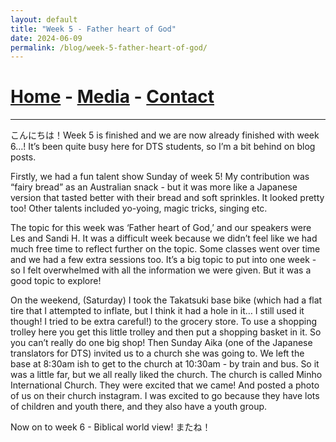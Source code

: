 ```yaml
---
layout: default
title: "Week 5 - Father heart of God"
date: 2024-06-09
permalink: /blog/week-5-father-heart-of-god/
---
```

# [Home](/) - [Media](/media.html) - [Contact](/contact.html)
---
<div id="imageGallery"></div>

<script>
$(document).ready(function() {
  $('[data-fancybox="gallery"]').fancybox({
    loop: true, // Enable infinite loop (circular navigation)
    buttons: [
      "zoom",
      "slideShow",
      "fullScreen",
      "thumbs",
      "close"
    ],
    animationEffect: "fade", // Transition effect
    transitionDuration: 500, // Duration of the transition
    keyboard: true // Enable keyboard navigation (arrows)
  });
});

    // Array of image file names (replace with your actual file names)
    var imageFiles = ['week5 (1).webp', 'week5 (2).webp', 'week5 (3).webp', 'week5 (4).webp', 'week5 (5).webp', 'week5 (6).webp', 'week5 (7).webp', 'week5 (8).webp', 'week5 (9).webp', 'week5 (10).webp', 'week5 (11).webp', 'week5 (12).webp', 'week5 (13).webp', 'week5 (14).webp', 'week5 (15).webp', 'week5 (16).webp', 'week5 (17).webp', 'week5 (18).webp', 'week5 (19).webp', 'week5 (20).webp']; // Add more as needed

    // Reference to the gallery container
    var galleryContainer = document.getElementById('imageGallery');

    // Loop through image files and generate HTML
    imageFiles.forEach(function(fileName) {
        var imagePath = 'https://raw.githubusercontent.com/to3b/cranesntrains/main/_posts/week-5/' + fileName; // Adjust the path as necessary
        var caption = 'Image ' + fileName; // You can set dynamic captions here
        
        // Create <a> tag for each image
        var link = document.createElement('a');
        link.href = imagePath;
        link.setAttribute('data-fancybox', 'gallery'); // If using Fancybox or similar lightbox

        // Create <img> tag for each image
        var image = document.createElement('img');
        image.src = imagePath;
        image.alt = caption;

        // Append <img> to <a>
        link.appendChild(image);

        // Append <a> to gallery container
        galleryContainer.appendChild(link);
    });
</script>

こんにちは！Week 5 is finished and we are now already finished with week 6…! It’s been quite busy here for DTS students, so I’m a bit behind on blog posts. 

Firstly, we had a fun talent show Sunday of week 5! My contribution was “fairy bread” as an Australian snack - but it was more like a Japanese version that tasted better with their bread and soft sprinkles. It looked pretty too! Other talents included yo-yoing, magic tricks, singing etc. 

The topic for this week was ‘Father heart of God,’ and our speakers were Les and Sandi H. It was a difficult week because we didn’t feel like we had much free time to reflect further on the topic. Some classes went over time and we had a few extra sessions too. It’s a big topic to put into one week - so I felt overwhelmed with all the information we were given. But it was a good topic to explore! 

On the weekend, (Saturday) I took the Takatsuki base bike (which had a flat tire that I attempted to inflate, but I think it had a hole in it… I still used it though! I tried to be extra careful!) to the grocery store. To use a shopping trolley here you get this little trolley and then put a shopping basket in it. So you can’t really do one big shop! Then Sunday Aika (one of the Japanese translators for DTS) invited us to a church she was going to. We left the base at 8:30am ish to get to the church at 10:30am - by train and bus. So it was a little far, but we all really liked the church. The church is called Minho International Church. They were excited that we came! And posted a photo of us on their church instagram. I was excited to go because they have lots of children and youth there, and they also have a youth group. 

Now on to week 6 - Biblical world view! またね！
